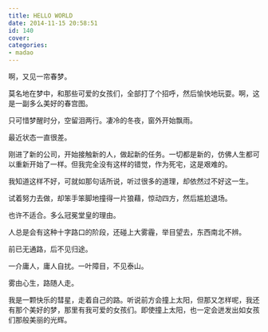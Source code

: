 ```yaml
---
title: HELLO WORLD
date: 2014-11-15 20:58:51
id: 140
cover: 
categories:
- madao
---
```


啊，又见一帘春梦。

莫名地在梦中，和那些可爱的女孩们，全部打了个招呼，然后愉快地玩耍。啊，这是一副多么美好的春宫图。

只可惜梦醒时分，空留泪两行。凄冷的冬夜，窗外开始飘雨。

最近状态一直很差。

刚进了新的公司，开始接触新的人，做起新的任务。一切都是新的，仿佛人生都可以重新开始了一样。但我完全没有这样的错觉，作为死宅，这是艰难的。

我知道这样不好，可就如那句话所说，听过很多的道理，却依然过不好这一生。

试着努力去做，却笨手笨脚地撞得一片狼藉，惊动四方，然后尴尬退场。

也许不适合。多么冠冕堂皇的理由。

人总是会有这种十字路口的阶段，还碰上大雾霾，举目望去，东西南北不辨。

前已无通路，后不见归途。

一介庸人，庸人自扰。一叶障目，不见泰山。

雾由心生，路随人走。

我是一颗快乐的彗星，走着自己的路。听说前方会撞上太阳，但那又怎样呢，我还有那个美好的梦，那里有我可爱的女孩们。即使撞上太阳，也一定会迸发出如女孩们那般美丽的光辉。
